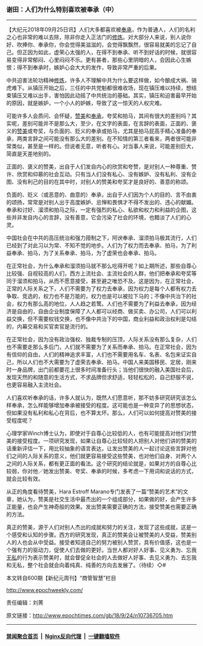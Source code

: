 ### 谢田：人们为什么特别喜欢被奉承（中）
------------------------

<p>【大纪元2018年09月25日讯】人们大多都喜欢被<a href="http://www.epochtimes.com/gb/tag/%E5%A5%89%E6%89%BF.html">奉承</a>，作为普通人，人们的名利之心也非常的难以去除，除非你走入正法门的<a href="http://www.epochtimes.com/gb/tag/%E4%BF%AE%E7%82%BC.html">修炼</a>。对大部分人来说，别人说你好、吹捧你、奉承你，你会觉得美滋滋的，会觉得飘飘然，很容易就美的忘记了自己。但正因为如此，虚荣心太强的人，在得不到奉承、听不到好话的时候，就很容易变得非常郁闷、心里闷闷不乐。更有甚者，那些心里阴暗的人，会因此心生嫉恨；得不到奉承时，嫉妒心会大大的发作，导致非常严重的后果。</p>
<p>中共迫害法轮功精神<a href="http://www.epochtimes.com/gb/tag/%E4%BF%AE%E7%82%BC.html">修炼</a>，许多人不理解中共为什么要这样做，如今酿成大祸、骑虎难下。从镇压开始之后，三任的中共党魁都很难收场，现在镇压难以持续，想结束镇压又难以出手，害怕因此动摇了中共统治的基础。其实，镇压和迫害最早开始的原因，就是嫉妒，一个小人的妒嫉，导致了这一惊天的人权灾难。</p>
<p>可能许多人会质问、会怀疑，<a href="http://www.epochtimes.com/gb/tag/%E8%B5%9E%E7%BE%8E.html">赞美</a>和<a href="http://www.epochtimes.com/gb/tag/%E5%A5%89%E6%89%BF.html">奉承</a>，夸奖和拍马，其间有很大的差别吗？其实呢，差别可能并不是那么大，至少，在文字的表面，在言辞的表面，正面的、褒义的<a href="http://www.epochtimes.com/gb/tag/%E8%B5%9E%E7%BE%8E.html">赞美</a>或夸奖，与负面的、贬义的奉承或拍马，尤其是拍马屁高手精心准备的奉承，两类言辞之间可能没有那么大的差别。在不知情的第三者看来，两者很可能非常类似，甚至是一样的。但说者无意，听者有心。对当事人来说，可能差别巨大，简直是天差地别的。</p>
<p>正面的、褒义的赞美，出自于人们发自内心的欣赏和夸赞，是对别人一种尊重、赞许、欣赏和仰慕的社会互动。只有当人们没有私心、没有嫉妒、没有私利、没有企图、没有利己的目的在其中时，对别人的赞美和夸奖才是良好的、善意的称颂。</p>
<p>负面的、贬义（或恶意的、曲意的）奉承，出自于人们因为个人的目的、言不由衷的颂扬，常常是对别人出于高度嫉妒、忌惮和畏惧才不得不发出的、违心的献媚。奉承和讨好、溜须和拍马之际，一定有强烈的私心、私欲和权力和利益的企图，这些并非发自内心的言辞，没有善意，它会污染了社会的环境，也黯淡了人们的心灵。</p>
<p>中国社会在中共的高压统治和强力箝制之下，阿谀奉承、溜须拍马极其流行，人们已经到了对此习以为常、不知不觉的地步。人们为了权力而去奉承、拍马，为了利益奉承、拍马，为了关系奉承、拍马，为了虚荣也会奉承、拍马。</p>
<p>在正常社会，为什么奉承和溜须拍马就不那么吃得开呢？如上期所述，那些自尊心比较强、自视较高的人们，西方上流社会、主流社会的人群，他们把奉承和夸奖等同于溜须和拍马，从而不愿意接受，甚至避之唯恐不及。这是因为，在正常社会，正常的人际关系之下，人们不需要为了权力去奉承，因为权力是每个人都有权力去争取、竞选的，权力也不是万能的，权力也是可以被拉下马的；不像中共治下的社会，权力有那么高的地位，人人趋之若鹜。人们也不需要为了利益去奉承，因为经济是自由的，自由企业制度保障了人人都可以经商、做买卖、办公司，人们可以利益交换，但不需要权钱交换，也不像中共治下的中国，商业利益和政治权利是勾结的，内幕交易和买官卖官是流行的。</p>
<p>在正常社会，因为没有政治强权、独裁专制的压顶，人际关系没有那么复杂，人们也不需要走那么多后门，人们就不需要为了关系而奉承、拍马。在正常社会，因为有信仰的自由，人们的精神追求丰富，人们也不需要用名车、名表、名包来证实自己，所以人们也不大需要为了虚荣去奉承、拍马。中国人来美国移民、定居，刚来时一身品牌，出门前都要花上很多时间准备行头；当他们很快的融入美国社会后，发现天然的和随意的生活方式，不求品牌但求舒适，轻轻松松的，自己舒服不说，也更容易融入主流社会。</p>
<p>人们喜欢听奉承的话，许多人就认为，既然人们愿意听，那不妨多研究研究该怎么样奉承，怎么样能够增加奉承被接受的程度。这可能也是一种变异了的思想状态，但如果没有私利和私心在背后，也不算太坏。那么，人们可以如何提高对赞美的接受程度呢？</p>
<p>心理学家Winch博士认为，即使对于自尊心比较低的人，也有可能提高对他们对赞美的接受程度。一项研究发现，如果让自尊心比较轻的人把别人对他们讲的赞美的话重新评估一下，用比较抽象的语言表达，让发出赞美的人一起讨论这些言辞对他们之间的人际关系的意义，他们就更容易接受这些赞美，也对他们自身、对两个人之间的人际关系，都有更正面的看法。这个研究的结论就是，如果对方的自尊心比较弱，你对他／她发出赞美、夸奖、奉承的时候，多考虑一下用词和说话的方式，就会比较有效。</p>
<p>从正的角度看待赞美，Hara Estroff Marano专门发表了一篇“赞美的艺术”的文章，她认为，赞美是社交生活中最杰出的一个组成部分，如果做的好，会产生许多正能量，也会产生神奇般的效果。发出赞美需要正确的方法，接受赞美也需要正确的方法。</p>
<p>真正的赞美，源于人们对别人杰出的成就和努力的关注，发现了这些成就，这是一个感受和认知的步骤。西方的研究发现，真正的赞美会让被赞美的人受益，赞美别人的人也会从中受益。接受者知道自己的努力被别人赞赏，具有价值感，这也是一个强有力的驱动力，促使人们去做的更好。当世人都对好人好事、见义勇为、忘我<a href="http://www.epochtimes.com/gb/tag/%E6%97%A0%E7%A7%81.html">无私</a>的行为表示赞美时，就会督促全社会的人去做好人好事、去见义勇为、去忘我和无私，整个社会就会向着纯真、纯善的方向去发展了。（待续）◇#</p>
<p>本文转自600期【新纪元周刊】“商管智慧”栏目</p>
<p><a href="http://www.epochweekly.com/">http://www.epochweekly.com/</a></p>
<p>责任编辑：刘菁</p>

原文链接：http://www.epochtimes.com/gb/18/9/24/n10736705.htm


------------------------
#### [禁闻聚合首页](https://github.com/gfw-breaker/banned-news/blob/master/README.md) &nbsp;|&nbsp; [Nginx反向代理](https://github.com/gfw-breaker/open-proxy/blob/master/README.md) &nbsp;|&nbsp; [一键翻墙软件](https://github.com/gfw-breaker/nogfw/blob/master/README.md)